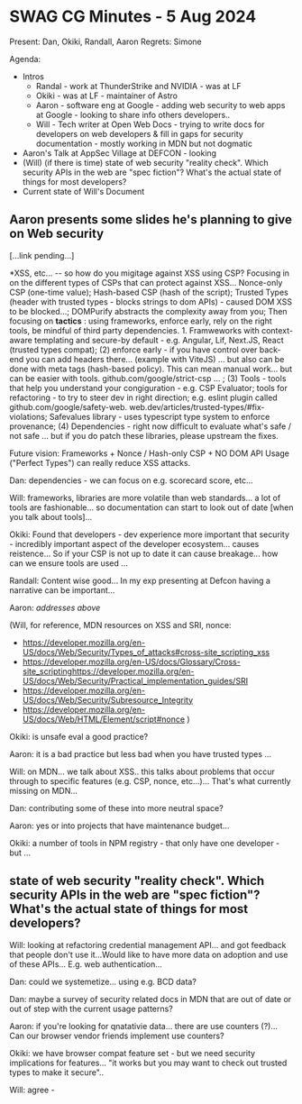 # SWAG CG Minutes - 5 Aug 2024

Present: Dan, Okiki, Randall, Aaron
Regrets: Simone

Agenda:

* Intros
  * Randal - work at ThunderStrike and NVIDIA - was at LF
  * Okiki - was at LF - maintainer of Astro 
  * Aaron - software eng at Google - adding web security to web apps at Google - looking to share info others developers..
  * Will - Tech writer at Open Web Docs - trying to write docs for developers on web  developers & fill in gaps for security documentation - mostly working in MDN but not dogmatic
* Aaron's Talk at AppSec Village at DEFCON - looking 
* (Will) (if there is time) state of web security "reality check". Which security APIs in the web are "spec fiction"? What's the actual state of things for most developers?
* Current state of Will's Document

## Aaron presents some slides he's planning to give on Web security

[...link pending...]

*XSS, etc... -- so how do you migitage against XSS using CSP? Focusing in on the different types of CSPs that can protect against XSS... Nonce-only CSP (one-time value); Hash-based CSP (hash of the script); Trusted Types (header with trusted types - blocks  strings to dom APIs) - caused DOM XSS to be blocked...; DOMPurify abstracts the complexity away from you; Then focusing on **tactics** : using frameworks, enforce early, rely on the right tools, be mindful of third party dependencies. 1. Framweworks with context-aware templating and secure-by default - e.g. Angular, Lif, Next.JS, React (trusted types compat); (2) enforce early - if you have control over back-end you can add headers there... (example with ViteJS) ... but also can be done with meta tags (hash-based policy). This can mean manual work... but can be easier with tools. github.com/google/strict-csp ... ; (3) Tools - tools that help you understand your congiguration - e.g. CSP Evaluator; tools for refactoring - to try to steer dev in right direction; e.g. eslint plugin called github.com/google/safety-web. web.dev/articles/trusted-types/#fix-violations; Safevalues library - uses typescript type system to enforce provenance; (4) Dependencies - right now difficult to evaluate what's safe / not safe ... but if you do patch these libraries, please upstream the fixes.

Future vision: Frameworks + Nonce / Hash-only CSP + NO DOM API Usage ("Perfect Types") can really reduce XSS attacks.

Dan: dependencies - we can focus on e.g. scorecard score, etc...

Will: frameworks, libraries are more volatile than web standards... a lot of tools are fashionable... so documentation can start to look out of date [when you talk about tools]... 

Okiki: Found that developers - dev experience more important that security - incredibly important aspect of the developer ecosystem... causes reistence... So if your CSP is not up to date it can cause breakage... how can we ensure tools are used ... 

Randall: Content wise good... In my exp presenting at Defcon having a narrative can be important...

Aaron: *addresses above*

(Will, for reference, MDN resources on XSS and SRI, nonce:
- https://developer.mozilla.org/en-US/docs/Web/Security/Types_of_attacks#cross-site_scripting_xss
- https://developer.mozilla.org/en-US/docs/Glossary/Cross-site_scriptinghttps://developer.mozilla.org/en-US/docs/Web/Security/Practical_implementation_guides/SRI
- https://developer.mozilla.org/en-US/docs/Web/Security/Subresource_Integrity 
- https://developer.mozilla.org/en-US/docs/Web/HTML/Element/script#nonce )

Okiki: is unsafe eval a good practice?

Aaron: it is a bad practice but less bad when you have trusted types ... 

Will: on MDN... we talk about XSS.. this talks about problems that occur through to specific features (e.g. CSP, nonce, etc...)... That's what currently missing on MDN...

Dan: contributing some of these into more neutral space?

Aaron: yes or into projects that have maintenance budget...

Okiki: a number of tools in NPM registry - that only have one developer - but ...

## state of web security "reality check". Which security APIs in the web are "spec fiction"? What's the actual state of things for most developers?

Will: looking at refactoring credential management API... and got feedback that people don't use it...Would like to have more data on adoption and use of these APIs... E.g. web authentication...

Dan: could we systemetize... using e.g. BCD data?

Dan: maybe a survey of security related docs in MDN that are out of date or out of step with the current usage patterns?

Aaron: if you're looking for qnatativie data... there are use counters (?)... Can our browser vendor friends implement use counters?

Okiki: we have browser compat feature set - but we need security implications for features... "it works but you may want to check out trusted types to make it secure".. 

Will: agree - 
